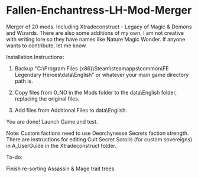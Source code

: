 # Fallen-Enchantress-LH-Mod-Merger
Merger of 20 mods. Including Xtradeconstruct - Legacy of Magic & Demons and Wizards.
There are also some additions of my own, I am not creative with writing lore so they have names like Nature Magic Wonder. If anyone wants to contribute, let me know.

Installation Instructions:

1. Backup "C:\Program Files (x86)\Steam\steamapps\common\FE Legendary Heroes\data\English" or whatever your main game directory path is.

2. Copy files from 0_NO in the Mods folder to the data\English folder, replacing the original files.

3. Add files from Additional Files to data\English.

You are done! Launch Game and test.

Note: Custom factions need to use Deorchynesse Secrets faction strength. There are instructions for editing Cult Secret Scrolls (for custom sovereigns) in A_UserGuide in the Xtradeconstruct folder.

To-do:

Finish re-sorting Assassin & Mage trait trees.
